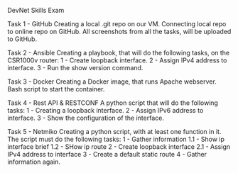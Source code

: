 DevNet Skills Exam

Task 1 - GitHub Creating a local .git repo on our VM. Connecting local repo to online repo on GitHub. All screenshots from all the tasks, will be uploaded to GitHub.

Task 2 - Ansible Creating a playbook, that will do the following tasks, on the CSR1000v router: 1 - Create loopback interface. 2 - Assign IPv4 address to interface. 3 - Run the show version command.

Task 3 - Docker Creating a Docker image, that runs Apache webserver. Bash script to start the container.

Task 4 - Rest API & RESTCONF A python script that will do the following tasks: 1 - Creating a loopback interface. 2 - Assign IPv6 address to interface. 3 - Show the configuration of the interface.

Task 5 - Netmiko Creating a python script, with at least one function in it. The script must do the following tasks: 1 - Gather information 1.1 - Show ip interface brief 1.2 - SHow ip route 2 - Create loopback interface 2.1 - Assign IPv4 address to interface 3 - Create a default static route 4 - Gather information again.